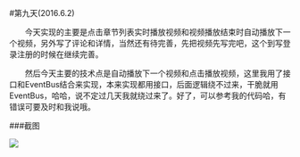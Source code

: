 #第九天(2016.6.2)

　　今天实现的主要是点击章节列表实时播放视频和视频播放结束时自动播放下一个视频，另外写了评论和详情，当然还有待完善，先把视频先写完吧，这个到写登录注册的时候在继续完善。

　　然后今天主要的技术点是自动播放下一个视频和点击播放视频，这里我用了接口和EventBus结合来实现，本来实现都用接口，后面逻辑绕不过来，干脆就用EventBus，哈哈，说不定过几天我就绕过来了。好了，可以参考我的代码哈，有错误可要及时和我说哦。

###截图

![](images/ninthday/1.gif)